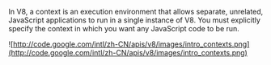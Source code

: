In V8, a context is an execution environment that allows separate, unrelated, JavaScript applications to run in a single instance of V8. You must explicitly specify the context in which you want any JavaScript code to be run.

![http://code.google.com/intl/zh-CN/apis/v8/images/intro_contexts.png](http://code.google.com/intl/zh-CN/apis/v8/images/intro_contexts.png)